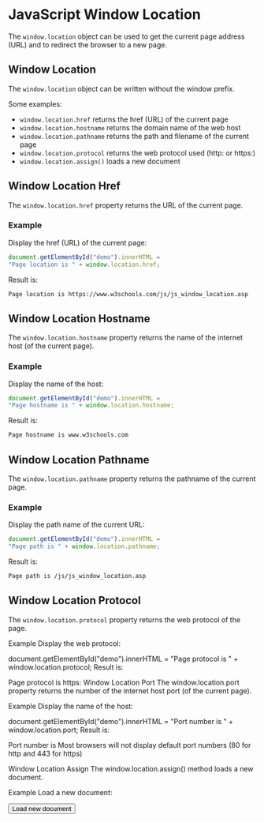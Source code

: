 # JavaScript Window Location

The `window.location` object can be used to get the current page address (URL) and to redirect the browser to a new page.


## Window Location
The `window.location` object can be written without the window prefix.

Some examples:

* `window.location.href` returns the href (URL) of the current page
* `window.location.hostname` returns the domain name of the web host
* `window.location.pathname` returns the path and filename of the current page
* `window.location.protocol` returns the web protocol used (http: or https:)
* `window.location.assign()` loads a new document


## Window Location Href
The `window.location.href` property returns the URL of the current page.

### Example
Display the href (URL) of the current page:
```js
document.getElementById("demo").innerHTML =
"Page location is " + window.location.href;
```

Result is:
```html
Page location is https://www.w3schools.com/js/js_window_location.asp
```


## Window Location Hostname
The `window.location.hostname` property returns the name of the internet host (of the current page).

### Example
Display the name of the host:
```js
document.getElementById("demo").innerHTML =
"Page hostname is " + window.location.hostname;
```

Result is:
```html
Page hostname is www.w3schools.com
```


## Window Location Pathname
The `window.location.pathname` property returns the pathname of the current page.

### Example
Display the path name of the current URL:
```js
document.getElementById("demo").innerHTML =
"Page path is " + window.location.pathname;
```

Result is:
```html
Page path is /js/js_window_location.asp
```


## Window Location Protocol
The `window.location.protocol` property returns the web protocol of the page.

Example
Display the web protocol:

document.getElementById("demo").innerHTML =
"Page protocol is " + window.location.protocol;
Result is:

Page protocol is https:
Window Location Port
The window.location.port property returns the number of the internet host port (of the current page).

Example
Display the name of the host:

document.getElementById("demo").innerHTML =
"Port number is " + window.location.port;
Result is:

Port number is
Most browsers will not display default port numbers (80 for http and 443 for https)

Window Location Assign
The window.location.assign() method loads a new document.

Example
Load a new document:

<html>
<head>
<script>
function newDoc() {
  window.location.assign("https://www.w3schools.com")
}
</script>
</head>
<body>

<input type="button" value="Load new document" onclick="newDoc()">

</body>
</html>
